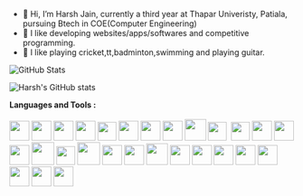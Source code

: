 - 👋 Hi, I’m Harsh Jain, currently a third year at Thapar Univeristy, Patiala, pursuing Btech in COE(Computer Engineering)
- 👀 I like developing websites/apps/softwares and competitive programming.
- 🌱 I like playing cricket,tt,badminton,swimming and playing guitar.

![GitHub Stats](https://github-profile-trophy.vercel.app/?username=hjain2003&theme=dracula)

![Harsh's GitHub stats](https://github-readme-stats.vercel.app/api?username=hjain2003&show_icons=true,&count_private=true,&theme=radical)

<b>Languages and Tools :</b><br><br>
<img src="https://img.icons8.com/color/344/html-5--v1.png" height="35">
<img src="https://img.icons8.com/color/344/css3.png" height="35">
<img src="https://img.icons8.com/color/2x/bootstrap.png" height="35">
<img src="https://img.icons8.com/color/512/chakra-ui.png" height="35">
<img src="https://img.icons8.com/fluency/344/javascript.png" height="33">
<img src="https://img.icons8.com/color/512/figma.png" height="35">
<img src="https://img.icons8.com/?size=512&id=tBBf3P8HL0vR&format=png" height="35">
<img src="https://img.icons8.com/ultraviolet/344/react--v1.png" height="35">
<img src="https://img.icons8.com/?size=512&id=54087&format=png" height="38">
<img src="https://raw.githubusercontent.com/Benio101/cpp-logo/master/cpp_logo.png" height="33">&nbsp;
<img src="https://upload.wikimedia.org/wikipedia/commons/1/19/C_Logo.png" height="33">
<img src="https://img.icons8.com/color/344/python--v1.png" height="35">
<img src="https://img.icons8.com/fluency/48/null/jupyter.png" height="35">
<img src="https://img.icons8.com/fluency/344/opencv.png" height="35">
<img src="https://img.icons8.com/color/344/mysql-logo.png" height="40">
<img src="https://img.icons8.com/color/344/flutter.png" height="33">
<img src="https://camo.githubusercontent.com/9a45407f0a2a0c52f76b9458728049eca3ddb60ecec92a43f8cd2af93d253940/68747470733a2f2f7061676570726f2e636f2f626c6f672f77702d636f6e74656e742f75706c6f6164732f323032302f30332f72656163742d6e61746976652d6c6f676f2d333234783337352e706e67" height="40">
<img src="https://img.icons8.com/color/2x/firebase.png" height="35">
<img src="https://appwrite.io/images-ee/press/square-logo-pink.svg" height="35">
<img src="https://img.icons8.com/color/344/linux--v1.png" height="38">
<img src="https://img.icons8.com/color/344/ubuntu--v1.png" height="35">
<img src="https://img.icons8.com/color/344/bash.png" height="35">
<img src="https://img.icons8.com/fluency/512/anaconda--v2.png" height="35">
<img src="https://img.icons8.com/color/344/git.png" height="35">
<img src="https://img.icons8.com/fluency/344/arduino.png" height="35">
<img src="https://img.icons8.com/color/344/markdown.png" height="35">
<img src="https://img.icons8.com/fluency/344/matlab.png" height="35">
<img src="https://blog.smile.io/content/images/2020/10/typeform.png" height="35">


<!---
hjain2003/hjain2003 is a ✨ special ✨ repository because its `README.md` (this file) appears on your GitHub profile.
You can click the Preview link to take a look at your changes.
--->
